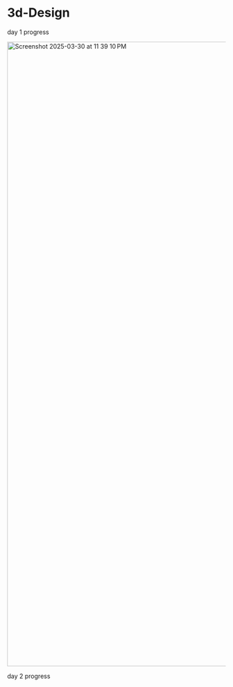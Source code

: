 # 3d-Design

day 1 progress 

<img width="1440" alt="Screenshot 2025-03-30 at 11 39 10 PM" src="https://github.com/user-attachments/assets/8fdf5e54-e9f4-406b-8609-a936ebfa443c" />

day 2 progress
